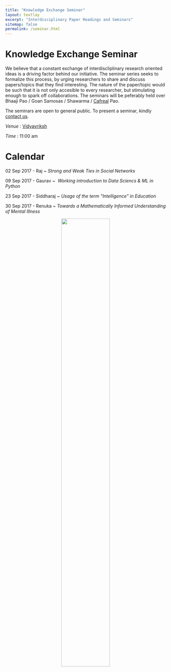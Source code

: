 ```yaml
---
title: "Knowledge Exchange Seminar"
layout: textlay
excerpt: "Interdisciplinary Paper Readings and Seminars"
sitemap: false
permalink: /seminar.html
---
```


# Knowledge Exchange Seminar

We believe that a constant exchange of interdiscliplinary research oriented ideas is a driving factor behind our initiative. The seminar series seeks to formalize this process, by urging researchers to share and discuss papers/topics that they find interesting. The nature of the paper/topic would be such that it is not only accesible to every researcher, but stimulating enough to spark off collaborations. The seminars will be peferably held over Bhaaji Pao / Goan Samosas / Shawarma / [Cafreal](https://en.wikipedia.org/wiki/Cafreal) Pao. 

The seminars are open to general public. To present a seminar, kindly [contact us](mailto:rajkunkolienkar@gmail.com). 

<i> Venue </i> : [Vidyavriksh](https://goo.gl/maps/pUZPhZR2xV62)

<i> Time </i> : 11:00 am

#  Calendar

02 Sep 2017 - Raj ~ <i> Strong and Weak Ties in Social Networks </i> 

09 Sep 2017 - Gaurav ~ <i>  Working introduction to Data Sciencs & ML in Python </i>

23 Sep 2017 - Siddharaj ~ <i> Usage of the term "Intelligence" in Education </i>

30 Sep 2017 - Renuka ~ <i>  Towards a Mathematically Informed Understanding of Mental Illness </i>

<center>
<figure>
<img src="{{ site.url }}{{ site.baseurl }}/images/urbancafe.jpg" width="60%">
</figure>
</center>

